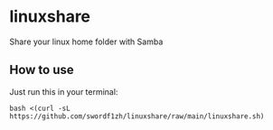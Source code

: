 # linuxshare
Share your linux home folder with Samba

## How to use
Just run this in your terminal:
```shell
bash <(curl -sL https://github.com/swordf1zh/linuxshare/raw/main/linuxshare.sh)
```